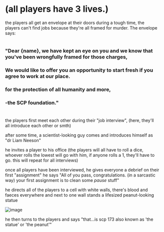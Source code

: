 # (all players have 3 lives.)

the players all get an envelope at their doors during a tough time, the players can't find jobs
because they're all framed for murder. The envelope says:


#
### "Dear {name}, we have kept an eye on you and we know that you've been wrongfully framed for those charges,
### We would like to offer you an opportunity to start fresh if you agree to work at our place.

### for the protection of all humanity and more, 

### -the SCP foundation."

#
the players first meet each other during their "job interview", (here, they'll all introduce each other or smth)

after some time, a scientist-looking guy comes and introduces himself as "dr Liam Neeson"

he invites a player to his office (the players will all have to roll a dice, whoever rolls the lowest will go with him, if anyone rolls a 1, they'll have to go.
this will repeat for all interviews)

once all players have been interviewed, he gives everyone a debrief on their first "assignment"
he says "All of you pass, congratulations. (in a sarcastic way) your first assignment is to clean some *pause* stuff"

he directs all of the players to a cell with white walls, there's blood and faeces everywhere and next to one wall stands a lifesized peanut-looking statue 

![image](https://encrypted-tbn0.gstatic.com/images?q=tbn:ANd9GcR6eOtJKvqL_j6FzWrF2e6fAPHsPVm-T56g2A&s)

he then turns to the players and says "that...is scp 173 also known as 'the statue' or 'the peanut'"
